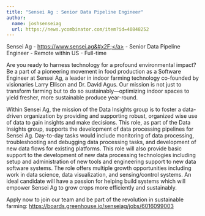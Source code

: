 ```yaml
---
title: "Sensei Ag : Senior Data Pipeline Engineer"
author:
  name: joshsenseiag
  url: https://news.ycombinator.com/item?id=40848252
---
```

Sensei Ag - <a href="https:&#x2F;&#x2F;www.sensei.ag&#x2F;" rel="nofollow">https:&#x2F;&#x2F;www.sensei.ag&#x2F;</a> - Senior Data Pipeline Engineer - Remote within US - Full-time

Are you ready to harness technology for a profound environmental impact? Be a part of a pioneering movement in food production as a Software Engineer at Sensei Ag, a leader in indoor farming technology co-founded by visionaries Larry Ellison and Dr. David Agus. Our mission is not just to transform farming but to do so sustainably—optimizing indoor spaces to yield fresher, more sustainable produce year-round.

Within Sensei Ag, the mission of the Data Insights group is to foster a data-driven organization by providing and supporting robust, organized wise use of data to gain insights and make decisions. This role, as part of the Data Insights group, supports the development of data processing pipelines for Sensei Ag. Day-to-day tasks would include monitoring of data processing, troubleshooting and debugging data processing tasks, and development of new data flows for existing platforms. This role will also provide basic support to the development of new data processing technologies including setup and administration of new tools and engineering support to new data software systems.  The role offers multiple growth opportunities including work in data science, data visualization, and sensing&#x2F;control systems.  An ideal candidate will have a passion for helping build systems which will empower Sensei Ag to grow crops more efficiently and sustainably.

Apply now to join our team and be part of the revolution in sustainable farming: <a href="https:&#x2F;&#x2F;boards.greenhouse.io&#x2F;senseiag&#x2F;jobs&#x2F;6016099003" rel="nofollow">https:&#x2F;&#x2F;boards.greenhouse.io&#x2F;senseiag&#x2F;jobs&#x2F;6016099003</a>
